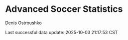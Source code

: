# Advanced Soccer Statistics
Denis Ostroushko

<!-- gfm -->

Last successful data update: 2025-10-03 21:17:53 CST

